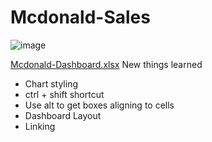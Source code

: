 # Mcdonald-Sales


![image](https://github.com/itspika/Mcdonald-Sales/assets/83761214/5cbc9a7c-39ba-4e90-b9a7-2449c684fee7)

[Mcdonald-Dashboard.xlsx](https://github.com/itspika/Mcdonald-Sales/files/12193717/Mcdonald-Dashboard.xlsx)
New things learned 
- Chart styling
- ctrl + shift shortcut
- Use alt to get boxes aligning to cells
- Dashboard Layout
- Linking
